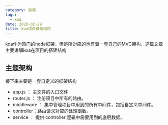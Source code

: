 ```yaml
---
category: 后端
tags:
  - koa
date: 2020-02-29
title: koa项目框架结构
---
```


koa作为热门的node框架，但是所对应的也有着一套自己的MVC架构，这篇文章主要讲解koa在项目的搭建结构

<!--more-->

## 主题架构
接下来主要是一套自定义的框架结构

* app.js ： 主文件的入口文件
* router.js ： 注册项目中所有的路由。 
* middleware ： 集中管理项目中用到的所有中间件，包括自定义中间件。
* controller：路由请求对应的处理函数。 
* service ： 提供 controller 逻辑中需要用到的底层数据。